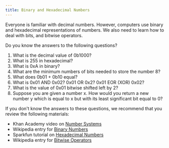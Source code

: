 ```yaml
---
title: Binary and Hexadecimal Numbers
---
```


Everyone is familiar with decimal numbers.
However, computers use binary and hexadecimal representations of numbers.
We also need to learn how to deal with bits, and bitwise operators.

Do you know the answers to the following questions?

  1. What is the decimal value of 0b1000?
  2. What is 255 in hexadecimal?
  3. What is 0xA in binary?
  4. What are the minimum numbers of bits needed to store the number 8?
  5. What does 0b01 + 0b10 equal?
  6. What is 0x01 AND 0x02? 0x01 OR 0x2? 0x01 EOR (XOR) 0x02?
  7. What is the value of 0x01 bitwise shifted left by 2?
  8. Suppose you are given a number x. How would you return a new number y
  which is equal to x but with its least significant bit equal to 0?

If you don't know the answers to these questions,
we recommend that you review the following materials:

* Khan Academy video on [Number Systems](https://www.khanacademy.org/math/pre-algebra/applying-math-reasoning-topic/alternate-number-bases/v/number-systems-introduction)
* Wikipedia entry for [Binary Numbers](http://en.wikipedia.org/wiki/Binary_number)
* Sparkfun tutorial on [Hexadecimal Numbers](https://learn.sparkfun.com/tutorials/hexadecimal)
* Wikipedia entry for [Bitwise Operators](http://en.wikipedia.org/wiki/Bitwise_operations_in_C)

